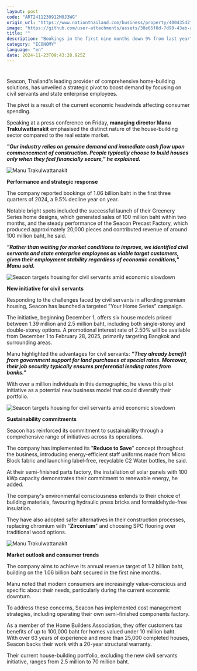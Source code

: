 ```yaml
---
layout: post
code: "ART2411230912M0J3WG"
origin_url: "https://www.nationthailand.com/business/property/40043542"
image: "https://github.com/user-attachments/assets/38e65f8d-7d90-43ab-a182-58e0984b91ab"
title: ""
description: "Bookings in the first nine months down 9% from last year"
category: "ECONOMY"
language: "en"
date: 2024-11-23T09:43:28.925Z
---
```


# 











Seacon, Thailand's leading provider of comprehensive home-building solutions, has unveiled a strategic pivot to boost demand by focusing on civil servants and state enterprise employees.



The pivot is a result of the current economic headwinds affecting consumer spending.



Speaking at a press conference on Friday, **managing director Manu Trakulwattanakit** emphasised the distinct nature of the house-building sector compared to the real estate market.



_**"Our industry relies on genuine demand and immediate cash flow upon commencement of construction. People typically choose to build houses only when they feel financially secure," he explained.**_



  ![Manu Trakulwattanakit](https://github.com/user-attachments/assets/f9be4977-9456-4666-bad6-186103ad1096)



**Performance and strategic response**

The company reported bookings of 1.06 billion baht in the first three quarters of 2024, a 9.5% decline year on year.



Notable bright spots included the successful launch of their Greenery Series home designs, which generated sales of 100 million baht within two months, and the steady performance of the Seacon Precast Factory, which produced approximately 20,000 pieces and contributed revenue of around 100 million baht, he said.



_**"Rather than waiting for market conditions to improve, we identified civil servants and state enterprise employees as viable target customers, given their employment stability regardless of economic conditions," Manu said.**_







  ![Seacon targets housing for civil servants amid economic slowdown](https://github.com/user-attachments/assets/724febcb-517a-4fd3-a55d-b1b6e086c40c)



**New initiative for civil servants**

Responding to the challenges faced by civil servants in affording premium housing, Seacon has launched a targeted "Your Home Series" campaign.



The initiative, beginning December 1, offers six house models priced between 1.39 million and 2.5 million baht, including both single-storey and double-storey options. A promotional interest rate of 2.50% will be available from December 1 to February 28, 2025, primarily targeting Bangkok and surrounding areas.



Manu highlighted the advantages for civil servants: _**"They already benefit from government support for land purchases at special rates. Moreover, their job security typically ensures preferential lending rates from banks."**_



With over a million individuals in this demographic, he views this pilot initiative as a potential new business model that could diversify their portfolio.





  ![Seacon targets housing for civil servants amid economic slowdown](https://github.com/user-attachments/assets/1bbb5ad7-a727-4d8d-9154-c14aa2f2093c)



**Sustainability commitments**

Seacon has reinforced its commitment to sustainability through a comprehensive range of initiatives across its operations.



The company has implemented its "**Reduce to Save**" concept throughout the business, introducing energy-efficient staff uniforms made from Micro Block fabric and launching label-free, recyclable C2 Water bottles, he said.



At their semi-finished parts factory, the installation of solar panels with 100 kWp capacity demonstrates their commitment to renewable energy, he added.



The company's environmental consciousness extends to their choice of building materials, favouring hydraulic press bricks and formaldehyde-free insulation.





They have also adopted safer alternatives in their construction processes, replacing chromium with "**Zirconium**" and choosing SPC flooring over traditional wood options.



  ![Manu Trakulwattanakit](https://github.com/user-attachments/assets/6cfff9f7-d51f-424b-958e-5065d7ddd074)



**Market outlook and consumer trends**

The company aims to achieve its annual revenue target of 1.2 billion baht, building on the 1.06 billion baht secured in the first nine months.



Manu noted that modern consumers are increasingly value-conscious and specific about their needs, particularly during the current economic downturn.



To address these concerns, Seacon has implemented cost management strategies, including operating their own semi-finished components factory.



As a member of the Home Builders Association, they offer customers tax benefits of up to 100,000 baht for homes valued under 10 million baht.  
With over 63 years of experience and more than 25,000 completed houses, Seacon backs their work with a 20-year structural warranty.



Their current house-building portfolio, excluding the new civil servants initiative, ranges from 2.5 million to 70 million baht.



